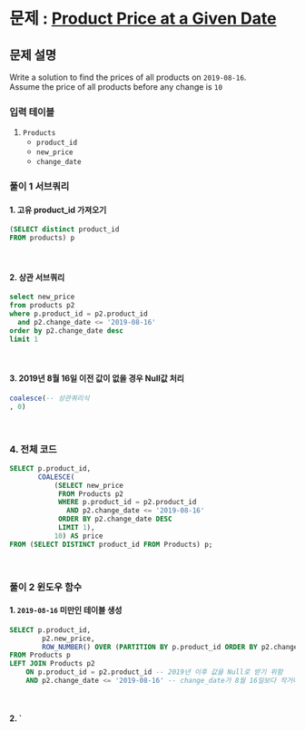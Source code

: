 # 문제 : [Product Price at a Given Date](https://leetcode.com/problems/product-price-at-a-given-date/description/)

## 문제 설명
Write a solution to find the prices of all products on `2019-08-16`.   
Assume the price of all products before any change is `10`

### 입력 테이블
1. `Products `
   - `product_id`
   - `new_price`
   - `change_date`
  

### 풀이 1 서브쿼리
#### 1. 고유 product_id 가져오기
```sql
(SELECT distinct product_id
FROM products) p
```

<br/>


#### 2. 상관 서브쿼리

```sql
select new_price
from products p2
where p.product_id = p2.product_id
  and p2.change_date <= '2019-08-16'
order by p2.change_date desc
limit 1
```

<br/>

#### 3. 2019년 8월 16일 이전 값이 없을 경우 Null값 처리
```sql
coalesce(-- 상관쿼리식
, 0)
```

<br/>


### 4. 전체 코드
```sql
SELECT p.product_id,
       COALESCE(
           (SELECT new_price
            FROM Products p2
            WHERE p.product_id = p2.product_id
              AND p2.change_date <= '2019-08-16'
            ORDER BY p2.change_date DESC
            LIMIT 1), 
           10) AS price
FROM (SELECT DISTINCT product_id FROM Products) p;
```

<br/>

### 풀이 2 윈도우 함수
#### 1. `2019-08-16` 미만인 테이블 생성
```sql
SELECT p.product_id,
        p2.new_price, 
        ROW_NUMBER() OVER (PARTITION BY p.product_id ORDER BY p2.change_date DESC) AS rn -- 제일 최근의 날짜부터 숫자 생성
FROM Products p
LEFT JOIN Products p2
    ON p.product_id = p2.product_id -- 2019년 이후 값을 Null로 받기 위함
    AND p2.change_date <= '2019-08-16' -- change_date가 8월 16일보다 작거나 같은 것만 
```

</br>

#### 2. `
